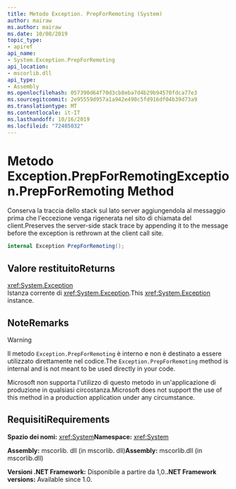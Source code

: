 ```yaml
---
title: Metodo Exception. PrepForRemoting (System)
author: mairaw
ms.author: mairaw
ms.date: 10/08/2019
topic_type:
- apiref
api_name:
- System.Exception.PrepForRemoting
api_location:
- mscorlib.dll
api_type:
- Assembly
ms.openlocfilehash: 057390d64f70d3cb8eba7d4b29b94570fdca77e3
ms.sourcegitcommit: 2e95559d957a1a942e490c5fd916df04b39d73a9
ms.translationtype: MT
ms.contentlocale: it-IT
ms.lasthandoff: 10/16/2019
ms.locfileid: "72405032"
---
```

# <a name="exceptionprepforremoting-method"></a><span data-ttu-id="0e773-102">Metodo Exception.PrepForRemoting</span><span class="sxs-lookup"><span data-stu-id="0e773-102">Exception.PrepForRemoting Method</span></span>

<span data-ttu-id="0e773-103">Conserva la traccia dello stack sul lato server aggiungendola al messaggio prima che l'eccezione venga rigenerata nel sito di chiamata del client.</span><span class="sxs-lookup"><span data-stu-id="0e773-103">Preserves the server-side stack trace by appending it to the message before the exception is rethrown at the client call site.</span></span>

```csharp
internal Exception PrepForRemoting();
```

## <a name="returns"></a><span data-ttu-id="0e773-104">Valore restituito</span><span class="sxs-lookup"><span data-stu-id="0e773-104">Returns</span></span>

<xref:System.Exception>  
<span data-ttu-id="0e773-105">Istanza corrente di <xref:System.Exception>.</span><span class="sxs-lookup"><span data-stu-id="0e773-105">This <xref:System.Exception> instance.</span></span>

## <a name="remarks"></a><span data-ttu-id="0e773-106">Note</span><span class="sxs-lookup"><span data-stu-id="0e773-106">Remarks</span></span>

> [!WARNING]
> <span data-ttu-id="0e773-107">Il metodo `Exception.PrepForRemoting` è interno e non è destinato a essere utilizzato direttamente nel codice.</span><span class="sxs-lookup"><span data-stu-id="0e773-107">The `Exception.PrepForRemoting` method is internal and is not meant to be used directly in your code.</span></span>
>
> <span data-ttu-id="0e773-108">Microsoft non supporta l'utilizzo di questo metodo in un'applicazione di produzione in qualsiasi circostanza.</span><span class="sxs-lookup"><span data-stu-id="0e773-108">Microsoft does not support the use of this method in a production application under any circumstance.</span></span>

## <a name="requirements"></a><span data-ttu-id="0e773-109">Requisiti</span><span class="sxs-lookup"><span data-stu-id="0e773-109">Requirements</span></span>

<span data-ttu-id="0e773-110">**Spazio dei nomi:** <xref:System></span><span class="sxs-lookup"><span data-stu-id="0e773-110">**Namespace:** <xref:System></span></span>

<span data-ttu-id="0e773-111">**Assembly:** mscorlib. dll (in mscorlib. dll)</span><span class="sxs-lookup"><span data-stu-id="0e773-111">**Assembly:** mscorlib.dll (in mscorlib.dll)</span></span>

<span data-ttu-id="0e773-112">**Versioni .NET Framework:** Disponibile a partire da 1,0.</span><span class="sxs-lookup"><span data-stu-id="0e773-112">**.NET Framework versions:** Available since 1.0.</span></span>
